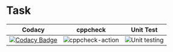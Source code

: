 # Task
|Codacy|cppcheck|Unit Test|
|:--:|:--:|:--:|
|[![Codacy Badge](https://api.codacy.com/project/badge/Grade/d93b9be3b20340fcac3b1434519f3a3f)](https://app.codacy.com/manual/stepin105005/program_example?utm_source=github.com&utm_medium=referral&utm_content=stepin105005/program_example&utm_campaign=Badge_Grade_Dashboard)|![cppcheck-action](https://github.com/stepin105005/1/workflows/cppcheck-action/badge.svg?branch=master)|![Unit testing](https://github.com/stepin105005/program_example/workflows/Unit%20testing/badge.svg?branch=master)|

